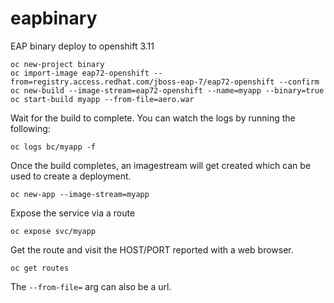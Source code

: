 # eapbinary
EAP binary deploy to openshift 3.11

```
oc new-project binary
oc import-image eap72-openshift --from=registry.access.redhat.com/jboss-eap-7/eap72-openshift --confirm
oc new-build --image-stream=eap72-openshift --name=myapp --binary=true
oc start-build myapp --from-file=aero.war
```
Wait for the build to complete. You can watch the logs by running the following:
```
oc logs bc/myapp -f
```
Once the build completes, an imagestream will get created which can be
used to create a deployment.

```
oc new-app --image-stream=myapp
```
Expose the service via a route
```
oc expose svc/myapp
```
Get the route and visit the HOST/PORT reported with a web browser.

```
oc get routes
```

The ```--from-file=``` arg can also be a url.

